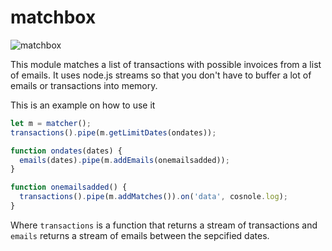 matchbox
========

![matchbox](https://upload.wikimedia.org/wikipedia/commons/thumb/d/db/Matchbox_ussr_03.jpeg/1024px-Matchbox_ussr_03.jpeg)

This module matches a list of transactions with possible invoices from a list of emails.
It uses node.js streams so that you don't have to buffer a lot of emails or transactions into memory.

This is an example on how to use it

```js
let m = matcher();
transactions().pipe(m.getLimitDates(ondates));

function ondates(dates) {
  emails(dates).pipe(m.addEmails(onemailsadded));
}

function onemailsadded() {
  transactions().pipe(m.addMatches()).on('data', cosnole.log);
}

```

Where `transactions` is a function that returns a stream of transactions and `emails` returns a stream of emails
between the sepcified dates.
